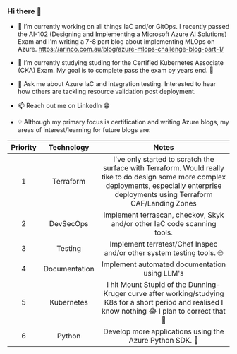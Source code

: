 ### Hi there 👋

- 🔭 I’m currently working on all things IaC and/or GitOps. I recently passed the AI-102 (Designing and Implementing a Microsoft Azure AI Solutions) Exam and I'm writing a 7-8 part blog about implementing MLOps on Azure. https://arinco.com.au/blog/azure-mlops-challenge-blog-part-1/

- :book: I’m currently studying studing for the Certified Kubernetes Associate (CKA) Exam. My goal is to complete pass the exam by years end. 🤞

- 💬 Ask me about Azure IaC and integration testing. Interested to hear how others are tackling resource validation post deployment.

- 📫 Reach out me on LinkedIn 😁

- :bulb: Although my primary focus is certification and writing Azure blogs, my areas of interest/learning for future blogs are:

| Priority      | Technology    | Notes  |
|:-------------:|:-------------:|:-----:|
| 1             | Terraform     |  I've only started to scratch the surface with Terraform. Would really tike to do design some more complex deployments, especially enterprise deployments using Terraform CAF/Landing Zones |
| 2             | DevSecOps     |  Implement terrascan, checkov, Skyk and/or other IaC code scanning tools.  |
| 3             | Testing       |   Implement terratest/Chef Inspec and/or other system testing tools. 🤓 |
| 4             | Documentation  |   Implement automated documentation using LLM's |
| 5             | Kubernetes       |   I hit Mount Stupid of the Dunning-Kruger curve after working/studying K8s for a short period and realised I know nothing 😂 I plan to correct that 🚀 |
| 6             | Python       |   Develop more applications using the Azure Python SDK. 🐍 |


<!--
**broberts23/broberts23** is a ✨ _special_ ✨ repository because its `README.md` (this file) appears on your GitHub profile.

Here are some ideas to get you started:

- 🔭 I’m currently working on ...
- 🌱 I’m currently learning ...
- 👯 I’m looking to collaborate on ...
- 🤔 I’m looking for help with ...
- 💬 Ask me about ...
- 📫 How to reach me: ...
- 😄 Pronouns: ...
- ⚡ Fun fact: ...
-->
